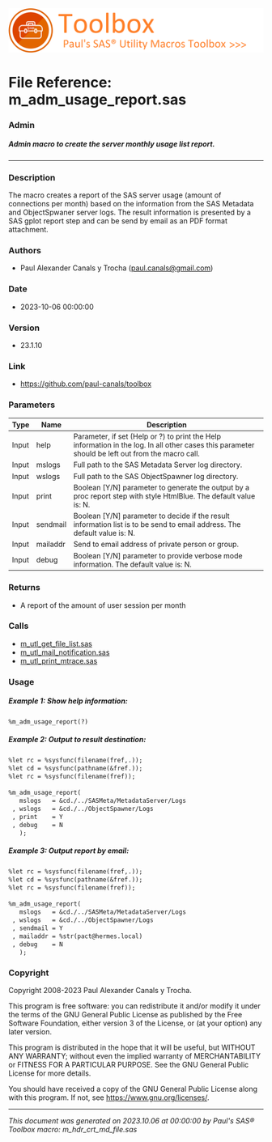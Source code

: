 ![../../misc/images/doc_banner.png](../../misc/images/doc_banner.png)
# 
# File Reference: m_adm_usage_report.sas

### Admin

##### Admin macro to create the server monthly usage list report.



***

### Description
The macro creates a report of the SAS server usage (amount of connections per month) based on the information from the SAS Metadata and ObjectSpwaner server logs. The result information is presented by a SAS gplot report step and can be send by email as an PDF format attachment.



### Authors
* Paul Alexander Canals y Trocha (paul.canals@gmail.com)

### Date
* 2023-10-06 00:00:00

### Version
* 23.1.10

### Link
* https://github.com/paul-canals/toolbox

### Parameters
| Type | Name | Description |
| ---- | ---- | ----------- |
| Input | help | Parameter, if set (Help or ?) to print the Help information in the log. In all other cases this parameter should be left out from the macro call. |
| Input | mslogs | Full path to the SAS Metadata Server log directory. |
| Input | wslogs | Full path to the SAS ObjectSpawner log directory. |
| Input | print | Boolean [Y/N] parameter to generate the output by a proc report step with style HtmlBlue. The default value is: N. |
| Input | sendmail | Boolean [Y/N] parameter to decide if the result information list is to be send to email address. The default value is: N. |
| Input | mailaddr | Send to email address of private person or group. |
| Input | debug | Boolean [Y/N] parameter to provide verbose mode information. The default value is: N. |

### Returns
* A report of the amount of user session per month

### Calls
* [m_utl_get_file_list.sas](m_utl_get_file_list.md)
* [m_utl_mail_notification.sas](m_utl_mail_notification.md)
* [m_utl_print_mtrace.sas](m_utl_print_mtrace.md)

### Usage

##### Example 1: Show help information:
```sas
%m_adm_usage_report(?)
```

##### Example 2: Output to result destination:
```sas
%let rc = %sysfunc(filename(fref,.));
%let cd = %sysfunc(pathname(&fref.));
%let rc = %sysfunc(filename(fref));

%m_adm_usage_report(
   mslogs   = &cd./../SASMeta/MetadataServer/Logs
 , wslogs   = &cd./../ObjectSpawner/Logs
 , print    = Y
 , debug    = N
   );

```

##### Example 3: Output report by email:
```sas
%let rc = %sysfunc(filename(fref,.));
%let cd = %sysfunc(pathname(&fref.));
%let rc = %sysfunc(filename(fref));

%m_adm_usage_report(
   mslogs   = &cd./../SASMeta/MetadataServer/Logs
 , wslogs   = &cd./../ObjectSpawner/Logs
 , sendmail = Y
 , mailaddr = %str(pact@hermes.local)
 , debug    = N
   );

```

### Copyright
Copyright 2008-2023 Paul Alexander Canals y Trocha. 
 
This program is free software: you can redistribute it and/or modify 
it under the terms of the GNU General Public License as published by 
the Free Software Foundation, either version 3 of the License, or 
(at your option) any later version. 
 
This program is distributed in the hope that it will be useful, 
but WITHOUT ANY WARRANTY; without even the implied warranty of 
MERCHANTABILITY or FITNESS FOR A PARTICULAR PURPOSE. See the 
GNU General Public License for more details. 
 
You should have received a copy of the GNU General Public License 
along with this program. If not, see <https://www.gnu.org/licenses/>. 


***
*This document was generated on 2023.10.06 at 00:00:00 by Paul's SAS&reg; Toolbox macro: m_hdr_crt_md_file.sas*

